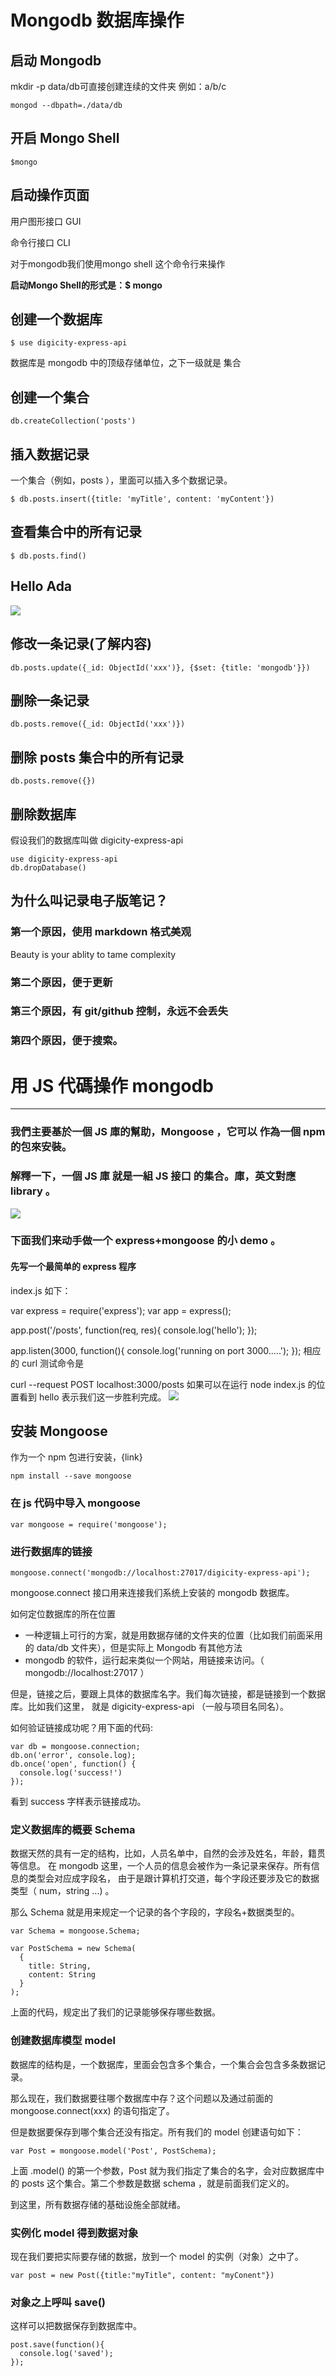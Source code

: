 # Mongodb 数据库操作

## 启动 Mongodb
mkdir -p data/db可直接创建连续的文件夹 例如：a/b/c
```
mongod --dbpath=./data/db
```


## 开启 Mongo Shell
```
$mongo
```

## 启动操作页面
 用户图形接口 GUI

 命令行接口 CLI

 对于mongodb我们使用mongo shell 这个命令行来操作

**启动Mongo Shell的形式是：$ mongo**

## 创建一个数据库
```
$ use digicity-express-api
```

数据库是 mongodb 中的顶级存储单位，之下一级就是 集合
## 创建一个集合
```
db.createCollection('posts')
```

## 插入数据记录
一个集合（例如，posts ），里面可以插入多个数据记录。
```
$ db.posts.insert({title: 'myTitle', content: 'myContent'})
```

## 查看集合中的所有记录
```
$ db.posts.find()
```
## Hello Ada
![](https://raw.githubusercontent.com/qiduweiliang/NODE/master/img/001-ada.png)

## 修改一条记录(了解内容)
```
db.posts.update({_id: ObjectId('xxx')}, {$set: {title: 'mongodb'}})
```
## 删除一条记录
```
db.posts.remove({_id: ObjectId('xxx')})
```

## 删除 posts 集合中的所有记录
```
db.posts.remove({})
```

## 删除数据库

假设我们的数据库叫做 digicity-express-api
```
use digicity-express-api
db.dropDatabase()
```

## 为什么叫记录电子版笔记？

### 第一个原因，使用 markdown 格式美观
Beauty is your ablity to tame complexity
### 第二个原因，便于更新

### 第三个原因，有 git/github 控制，永远不会丢失

### 第四个原因，便于搜索。

# 用 JS 代碼操作 mongodb
---
### 我們主要基於一個 JS 庫的幫助，Mongoose ，它可以 作為一個 npm 的包來安裝。

### 解釋一下，一個 JS 庫 就是一組 JS 接口 的集合。庫，英文對應 library 。
![](https://raw.githubusercontent.com/qiduweiliang/NODE/master/img/002-mongoose.png)

### 下面我们来动手做一个 express+mongoose 的小 demo 。

#### 先写一个最简单的 express 程序

index.js 如下：

var express = require('express');
var app = express();

app.post('/posts', function(req, res){
  console.log('hello');
});

app.listen(3000, function(){
  console.log('running on port 3000.....');
});
相应的 curl 测试命令是

curl --request POST localhost:3000/posts
如果可以在运行 node index.js 的位置看到 hello 表示我们这一步胜利完成。
![](https://raw.githubusercontent.com/happypeter/digicity-express-api/master/doc/img/003-curl.png)
## 安装 Mongoose

作为一个 npm 包进行安装，{link}

```
npm install --save mongoose
```
### 在 js 代码中导入 mongoose

```
var mongoose = require('mongoose');
```

### 进行数据库的链接
```
mongoose.connect('mongodb://localhost:27017/digicity-express-api');
```
mongoose.connect 接口用来连接我们系统上安装的 mongodb 数据库。

如何定位数据库的所在位置
- 一种逻辑上可行的方案，就是用数据存储的文件夹的位置（比如我们前面采用的 data/db 文件夹），但是实际上 Mongodb 有其他方法
- mongodb 的软件，运行起来类似一个网站，用链接来访问。（ mongodb://localhost:27017 ）

但是，链接之后，要跟上具体的数据库名字。我们每次链接，都是链接到一个数据库。比如我们这里， 就是 digicity-express-api （一般与项目名同名）。

如何验证链接成功呢？用下面的代码:
```
var db = mongoose.connection;
db.on('error', console.log);
db.once('open', function() {
  console.log('success!')
});
```
看到 success 字样表示链接成功。



### 定义数据库的概要 Schema

数据天然的具有一定的结构，比如，人员名单中，自然的会涉及姓名，年龄，籍贯等信息。 在 mongodb 这里，一个人员的信息会被作为一条记录来保存。所有信息的类型会对应成字段名， 由于是跟计算机打交道，每个字段还要涉及它的数据类型（ num，string ...) 。

那么 Schema 就是用来规定一个记录的各个字段的，字段名+数据类型的。
```
var Schema = mongoose.Schema;

var PostSchema = new Schema(
  {
    title: String,
    content: String
  }
);
```
上面的代码，规定出了我们的记录能够保存哪些数据。

### 创建数据库模型 model

数据库的结构是，一个数据库，里面会包含多个集合，一个集合会包含多条数据记录。

那么现在，我们数据要往哪个数据库中存？这个问题以及通过前面的 mongoose.connect(xxx) 的语句指定了。

但是数据要保存到哪个集合还没有指定。所有我们的 model 创建语句如下：
```
var Post = mongoose.model('Post', PostSchema);
```
上面 .model() 的第一个参数，Post 就为我们指定了集合的名字，会对应数据库中的 posts 这个集合。第二个参数是数据 schema ，就是前面我们定义的。

到这里，所有数据存储的基础设施全部就绪。

### 实例化 model 得到数据对象

现在我们要把实际要存储的数据，放到一个 model 的实例（对象）之中了。
```
var post = new Post({title:"myTitle", content: "myConent"})
```

### 对象之上呼叫  save()
这样可以把数据保存到数据库中。
```
post.save(function(){
  console.log('saved');
});
```
